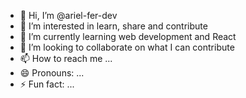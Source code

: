- 👋 Hi, I’m @ariel-fer-dev
- 👀 I’m interested in learn, share and contribute
- 🌱 I’m currently learning web development and React
- 💞️ I’m looking to collaborate on what I can contribute
- 📫 How to reach me ...
- 😄 Pronouns: ...
- ⚡ Fun fact: ...

<!---
ariel-fer-dev/ariel-fer-dev is a ✨ special ✨ repository because its `README.md` (this file) appears on your GitHub profile.
You can click the Preview link to take a look at your changes.
--->
